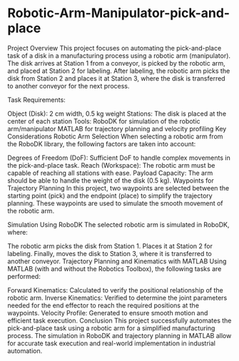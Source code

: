 # Robotic-Arm-Manipulator-pick-and-place
Project Overview
This project focuses on automating the pick-and-place task of a disk in a manufacturing process using a robotic arm (manipulator). The disk arrives at Station 1 from a conveyor, is picked by the robotic arm, and placed at Station 2 for labeling. After labeling, the robotic arm picks the disk from Station 2 and places it at Station 3, where the disk is transferred to another conveyor for the next process.

Task Requirements:

Object (Disk): 2 cm width, 0.5 kg weight
Stations: The disk is placed at the center of each station
Tools:
RoboDK for simulation of the robotic arm/manipulator
MATLAB for trajectory planning and velocity profiling
Key Considerations
Robotic Arm Selection
When selecting a robotic arm from the RoboDK library, the following factors are taken into account:

Degrees of Freedom (DoF): Sufficient DoF to handle complex movements in the pick-and-place task.
Reach (Workspace): The robotic arm must be capable of reaching all stations with ease.
Payload Capacity: The arm should be able to handle the weight of the disk (0.5 kg).
Waypoints for Trajectory Planning
In this project, two waypoints are selected between the starting point (pick) and the endpoint (place) to simplify the trajectory planning. These waypoints are used to simulate the smooth movement of the robotic arm.

Simulation Using RoboDK
The selected robotic arm is simulated in RoboDK, where:

The robotic arm picks the disk from Station 1.
Places it at Station 2 for labeling.
Finally, moves the disk to Station 3, where it is transferred to another conveyor.
Trajectory Planning and Kinematics with MATLAB
Using MATLAB (with and without the Robotics Toolbox), the following tasks are performed:

Forward Kinematics: Calculated to verify the positional relationship of the robotic arm.
Inverse Kinematics: Verified to determine the joint parameters needed for the end effector to reach the required positions at the waypoints.
Velocity Profile: Generated to ensure smooth motion and efficient task execution.
Conclusion
This project successfully automates the pick-and-place task using a robotic arm for a simplified manufacturing process. The simulation in RoboDK and trajectory planning in MATLAB allow for accurate task execution and real-world implementation in industrial automation.
